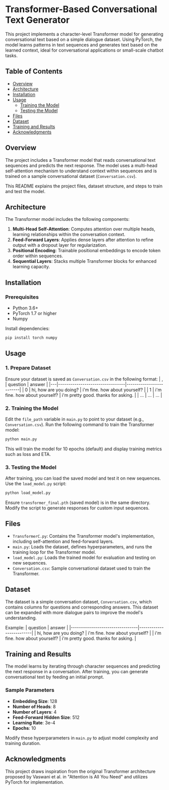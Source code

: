 # Transformer-Based Conversational Text Generator

This project implements a character-level Transformer model for generating conversational text based on a simple dialogue dataset. Using PyTorch, the model learns patterns in text sequences and generates text based on the learned context, ideal for conversational applications or small-scale chatbot tasks.

## Table of Contents

- [Overview](#overview)
- [Architecture](#architecture)
- [Installation](#installation)
- [Usage](#usage)
  - [Training the Model](#training-the-model)
  - [Testing the Model](#testing-the-model)
- [Files](#files)
- [Dataset](#dataset)
- [Training and Results](#training-and-results)
- [Acknowledgments](#acknowledgments)

## Overview

The project includes a Transformer model that reads conversational text sequences and predicts the next response. The model uses a multi-head self-attention mechanism to understand context within sequences and is trained on a sample conversational dataset (`Conversation.csv`).

This README explains the project files, dataset structure, and steps to train and test the model.

## Architecture

The Transformer model includes the following components:

1. **Multi-Head Self-Attention**: Computes attention over multiple heads, learning relationships within the conversation context.
2. **Feed-Forward Layers**: Applies dense layers after attention to refine output with a dropout layer for regularization.
3. **Positional Encoding**: Trainable positional embeddings to encode token order within sequences.
4. **Sequential Layers**: Stacks multiple Transformer blocks for enhanced learning capacity.

## Installation

### Prerequisites
- Python 3.6+
- PyTorch 1.7 or higher
- Numpy

Install dependencies:
```bash
pip install torch numpy
```

## Usage

### 1. Prepare Dataset

Ensure your dataset is saved as `Conversation.csv` in the following format:
| , | question                        | answer                  |
|---|---------------------------------|-------------------------|
| 0 | hi, how are you doing?          | i'm fine. how about yourself? |
| 1 | i'm fine. how about yourself?    | i'm pretty good. thanks for asking. |
| ... | ...                            | ... |

### 2. Training the Model

Edit the `file_path` variable in `main.py` to point to your dataset (e.g., `Conversation.csv`). Run the following command to train the Transformer model:
```bash
python main.py
```

This will train the model for 10 epochs (default) and display training metrics such as loss and ETA.

### 3. Testing the Model

After training, you can load the saved model and test it on new sequences. Use the `load_model.py` script:
```bash
python load_model.py
```

Ensure `transformer_final.pth` (saved model) is in the same directory. Modify the script to generate responses for custom input sequences.

## Files

- `TransformerC.py`: Contains the Transformer model's implementation, including self-attention and feed-forward layers.
- `main.py`: Loads the dataset, defines hyperparameters, and runs the training loop for the Transformer model.
- `load_model.py`: Loads the trained model for evaluation and testing on new sequences.
- `Conversation.csv`: Sample conversational dataset used to train the Transformer.

## Dataset

The dataset is a simple conversation dataset, `Conversation.csv`, which contains columns for questions and corresponding answers. This dataset can be expanded with more dialogue pairs to improve the model's understanding.

Example:
| question                        | answer                  |
|---------------------------------|-------------------------|
| hi, how are you doing?          | i'm fine. how about yourself? |
| i'm fine. how about yourself?    | i'm pretty good. thanks for asking. |

## Training and Results

The model learns by iterating through character sequences and predicting the next response in a conversation. After training, you can generate conversational text by feeding an initial prompt.

### Sample Parameters
- **Embedding Size**: 128
- **Number of Heads**: 8
- **Number of Layers**: 4
- **Feed-Forward Hidden Size**: 512
- **Learning Rate**: 3e-4
- **Epochs**: 10

Modify these hyperparameters in `main.py` to adjust model complexity and training duration.

## Acknowledgments

This project draws inspiration from the original Transformer architecture proposed by Vaswani et al. in "Attention is All You Need" and utilizes PyTorch for implementation.
